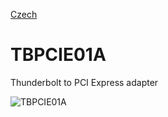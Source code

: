 
[Czech](./README.cs.md)
<!--- module --->
# TBPCIE01A
<!--- Emodule --->

<!--- subtitle --->Thunderbolt to PCI Express adapter<!--- Esubtitle --->

![TBPCIE01A](/doc/img/TBPCIE01A_QRcode.png)

<!--- description ---><!--- Edescription --->
            